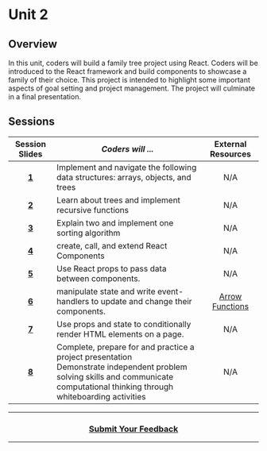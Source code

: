 # Unit 2

## Overview
In this unit, coders will build a family tree project using React. Coders will be introduced to the React framework and build components to showcase a family of their choice. This project is intended to highlight some important aspects of goal setting and project management. The project will culminate in a final presentation.

## Sessions 
|Session Slides|*Coders will ...*|External Resources
|:-------:|-------|:-------:|
|[**1**](https://drive.google.com/open?id=14xgKg71PC-gIojaZNy5-BwrN-_G4pymGLheLhv8F1Fw)|Implement and navigate the following data structures: arrays, objects, and trees|N/A| 
|[**2**](https://docs.google.com/presentation/d/1cP_uyQXvJ3t8mqJZbx2vPIg2SVbojLSPAWjsTzLzT84/edit)|Learn about trees and implement recursive functions|N/A|
|[**3**](https://docs.google.com/presentation/d/1uUB_qY_Qhl-0-4rRyJC-5a740hnrxcv1E9yIjF1p95s/edit#slide=id.g5fd9563d16_0_113)|Explain two and implement one sorting algorithm|N/A|
|[**4**](https://docs.google.com/presentation/d/1MQQNm0dUMQ_gdtauZyAhN9K5R0S-kee26ly5YvzfELk/edit#slide=id.g5f1efa827f_0_225)|create, call, and extend React Components|N/A| 
|[**5**](https://drive.google.com/open?id=1D3rCeIr8sSVSiHK1jSKA_79VwFmpaqe95IaJpGPU59o)|Use React props to pass data between components.|N/A| 
|[**6**](https://drive.google.com/open?id=1vEKOnDppMLKse3JDd4tBmbEVdAHN8PHYqoQwWhRpY9s)|manipulate state and write event-handlers to update and change their components.</li>|[Arrow Functions](https://docs.google.com/presentation/d/1KcmXYH-QY19hK8DbBRQlz_1mahD58p8Z751gWKHIPzM/edit#slide=id.g33f7eeb6f5_0_50)| 
|[**7**](https://drive.google.com/open?id=1Y27b_B9kXCnUaVQBVVHF-au6hNCONndLiQyhreaFf6s)|Use props and state to conditionally render HTML elements on a page.|N/A| 
|[**8**](https://docs.google.com/presentation/d/1COEplIXfVnRwJaeRtkA0zPuP45hhnh0iluTVK27UiWI/edit#slide=id.g4690b36c34_0_129)|Complete, prepare for and practice a project presentation </br> Demonstrate independent problem solving skills and communicate computational thinking through whiteboarding activities</li>|N/A| 

----
<h3 align="center"><a href="https://docs.google.com/forms/d/e/1FAIpQLSfiZv1Y0U4Fr5k2iFVWRIVg2x7Su-r1hLoH0qb5RCMlNsxUjQ/viewform">Submit Your Feedback</a>  </h3>

----
